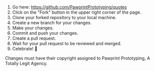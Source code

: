 1. Go here: https://github.com/PawprintPrototyping/quotes
2. Click on the "Fork" button in the upper right corner of the page.
3. Clone your forked repository to your local machine.
4. Create a new branch for your changes.
5. Make your changes.
6. Commit and push your changes.
7. Create a pull request.
8. Wait for your pull request to be reviewed and merged.
9. Celebrate! 🎉

Changes must have their copyright assigned to Pawprint Prototyping, A Totally Legit Agency.
